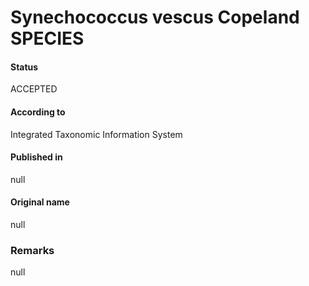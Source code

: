 # Synechococcus vescus Copeland SPECIES

#### Status
ACCEPTED

#### According to
Integrated Taxonomic Information System

#### Published in
null

#### Original name
null

### Remarks
null